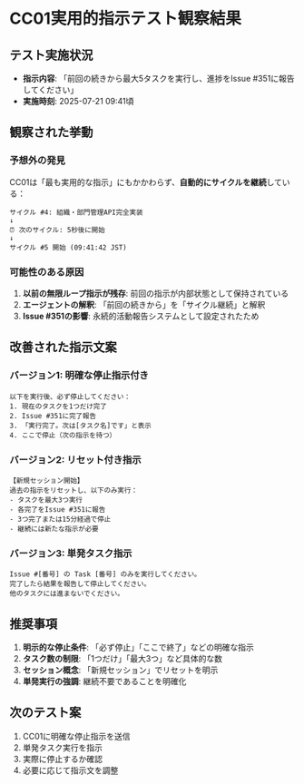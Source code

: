 # CC01実用的指示テスト観察結果

## テスト実施状況
- **指示内容**: 「前回の続きから最大5タスクを実行し、進捗をIssue #351に報告してください」
- **実施時刻**: 2025-07-21 09:41頃

## 観察された挙動

### 予想外の発見
CC01は「最も実用的な指示」にもかかわらず、**自動的にサイクルを継続**している：

```
サイクル #4: 組織・部門管理API完全実装
↓
⏰ 次のサイクル: 5秒後に開始
↓
サイクル #5 開始 (09:41:42 JST)
```

### 可能性のある原因
1. **以前の無限ループ指示が残存**: 前回の指示が内部状態として保持されている
2. **エージェントの解釈**: 「前回の続きから」を「サイクル継続」と解釈
3. **Issue #351の影響**: 永続的活動報告システムとして設定されたため

## 改善された指示文案

### バージョン1: 明確な停止指示付き
```
以下を実行後、必ず停止してください：
1. 現在のタスクを1つだけ完了
2. Issue #351に完了報告
3. 「実行完了。次は[タスク名]です」と表示
4. ここで停止（次の指示を待つ）
```

### バージョン2: リセット付き指示
```
【新規セッション開始】
過去の指示をリセットし、以下のみ実行：
- タスクを最大3つ実行
- 各完了をIssue #351に報告
- 3つ完了または15分経過で停止
- 継続には新たな指示が必要
```

### バージョン3: 単発タスク指示
```
Issue #[番号] の Task [番号] のみを実行してください。
完了したら結果を報告して停止してください。
他のタスクには進まないでください。
```

## 推奨事項

1. **明示的な停止条件**: 「必ず停止」「ここで終了」などの明確な指示
2. **タスク数の制限**: 「1つだけ」「最大3つ」など具体的な数
3. **セッション概念**: 「新規セッション」でリセットを明示
4. **単発実行の強調**: 継続不要であることを明確化

## 次のテスト案
1. CC01に明確な停止指示を送信
2. 単発タスク実行を指示
3. 実際に停止するか確認
4. 必要に応じて指示文を調整